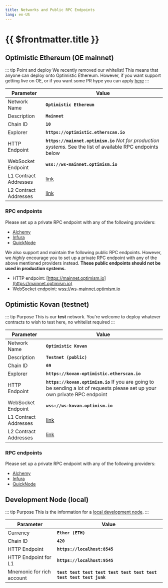 ```yaml
---
title: Networks and Public RPC Endpoints
lang: en-US
---
```


# {{ $frontmatter.title }}

## Optimistic Ethereum (OE mainnet)

::: tip Point and deploy
We recently removed our whitelist! This means that anyone can deploy onto Optimistic Ethereum. However, if you want support getting live on OE, or if you want some PR hype you can apply [here](https://optimismpbc.typeform.com/get-in-touch.)
:::

| Parameter | Value |
| --------- | ----- |
| Network Name | **`Optimistic Ethereum`** |
| Description | **`Mainnet`** |
| Chain ID | **`10`** |
| Explorer | **`https://optimistic.etherscan.io`** |
| HTTP Endpoint | **`https://mainnet.optimism.io`** _Not for production systems._ See the list of available RPC endpoints below |
| WebSocket Endpoint | **`wss://ws-mainnet.optimism.io`** |
| L1 Contract Addresses | [link](https://github.com/ethereum-optimism/optimism/tree/ef5343d61708f2d15f51dca981f03ee4ac447c21/packages/contracts/deployments#mainnet) |
| L2 Contract Addresses | [link](https://github.com/ethereum-optimism/optimism/tree/ef5343d61708f2d15f51dca981f03ee4ac447c21/packages/contracts/deployments#layer-2) |

### RPC endpoints

Please set up a private RPC endpoint with any of the following providers:
- [Alchemy](https://www.alchemy.com/layer2/optimism)
- [Infura](https://blog.infura.io/what-is-optimistic-ethereum/)
- [QuickNode](https://www.quicknode.com/chains/optimism)

We also support and maintain the following public RPC endpoints. However, we _highly_ encourage you to set up a private RPC endpoint with any of the above mentioned providers instead. **These public endpoints should not be used in production systems.**
- HTTP endpoint: [https://mainnet.optimism.io](https://mainnet.optimism.io)
- WebSocket endpoint: [wss://ws-mainnet.optimism.io](wss://ws-mainnet.optimism.io)

## Optimistic Kovan (testnet)

::: tip Purpose
This is our **test** network. You're welcome to deploy whatever contracts to wish to test here, no whitelist required
:::

| Parameter | Value |
| --------- | ----- |
| Network Name | **`Optimistic Kovan`** |
| Description | **`Testnet (public)`** |
| Chain ID | **`69`** |
| Explorer | **`https://kovan-optimistic.etherscan.io`** |
| HTTP Endpoint | **`https://kovan.optimism.io`** If you are going to be sending a lot of requests please set up your own private RPC endpoint |
| WebSocket Endpoint | **`wss://ws-kovan.optimism.io`** |
| L1 Contract Addresses | [link](https://github.com/ethereum-optimism/optimism/tree/ef5343d61708f2d15f51dca981f03ee4ac447c21/packages/contracts/deployments#kovan) |
| L2 Contract Addresses | [link](https://github.com/ethereum-optimism/optimism/tree/ef5343d61708f2d15f51dca981f03ee4ac447c21/packages/contracts/deployments#layer-2) |

### RPC endpoints

Please set up a private RPC endpoint with any of the following providers:
- [Alchemy](https://www.alchemy.com/layer2/optimism)
- [Infura](https://blog.infura.io/what-is-optimistic-ethereum/)
- [QuickNode](https://www.quicknode.com/chains/optimism)


## Development Node (local)

::: tip Purpose
This is the information for a 
[local development node](../developers/l2/dev-node.md).
:::

| Parameter | Value |
| --------- | ----- |
| Currency | **`Ether (ETH)`**
| Chain ID | **`420`** |
| HTTP Endpoint | **`https://localhost:8545`** |
| HTTP Endpoint for L1 | **`https://localhost:9545`** |
| Mnemonic for rich account | **`test test test test test test test test test test test junk`** |